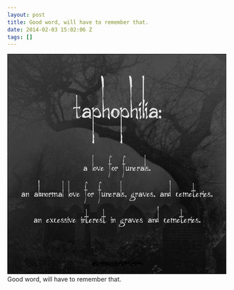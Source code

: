 ```yaml
---
layout: post
title: Good word, will have to remember that.
date: 2014-02-03 15:02:06 Z
tags: []
---
```

![](/media/2014/02/75483202599.jpg)
Good word, will have to remember that.
